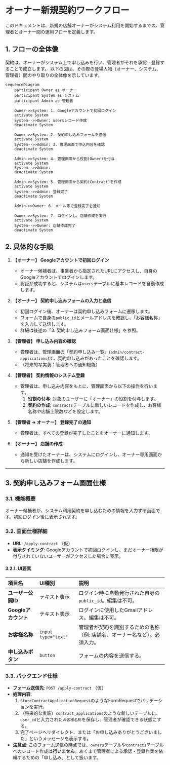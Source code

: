 # オーナー新規契約ワークフロー

このドキュメントは、新規の店舗オーナーがシステム利用を開始するまでの、管理者とオーナー間の運用フローを定義します。

## 1. フローの全体像

契約は、オーナーがシステム上で申し込みを行い、管理者がそれを承認・登録することで成立します。
以下の図は、その際の登場人物（オーナー、システム、管理者）間のやり取りの全体像を示しています。

```mermaid
sequenceDiagram
    participant Owner as オーナー
    participant System as システム
    participant Admin as 管理者

    Owner->>System: 1. Googleアカウントで初回ログイン
    activate System
    System-->>Owner: usersレコード作成
    deactivate System

    Owner->>System: 2. 契約申し込みフォームを送信
    activate System
    System-->>Admin: 3. 管理画面で申込内容を確認
    deactivate System

    Admin->>System: 4. 管理画面から役割(Owner)を付与
    activate System
    System-->>Admin: 
    deactivate System
    
    Admin->>System: 5. 管理画面から契約(Contract)を作成
    activate System
    System-->>Admin: 登録完了
    deactivate System

    Admin->>Owner: 6. メール等で登録完了を通知

    Owner->>System: 7. ログインし、店舗作成を実行
    activate System
    System-->>Owner: 店舗作成完了
    deactivate System
```

## 2. 具体的な手順

1.  **【オーナー】 Googleアカウントで初回ログイン**
    -   オーナー候補者は、事業者から指定されたURLにアクセスし、自身のGoogleアカウントでログインします。
    -   認証が成功すると、システムは`users`テーブルに基本レコードを自動作成します。

2.  **【オーナー】 契約申し込みフォームの入力と送信**
    -   初回ログイン後、オーナーは契約申し込みフォームに遷移します。
    -   フォームで自身の`public_id`とメールアドレスを確認し、「お客様名称」を入力して送信します。
    -   詳細は後述の「3. 契約申し込みフォーム画面仕様」を参照。

3.  **【管理者】 申し込み内容の確認**
    -   管理者は、管理画面の「契約申し込み一覧」(`admin/contract-applications`)で、契約申し込みがあったことを確認します。
    -   （将来的な実装：管理者への通知機能）

4.  **【管理者】 契約情報のシステム登録**
    -   管理者は、申し込み内容をもとに、管理画面から以下の操作を行います。
        1.  **役割の付与**: 対象のユーザーに「オーナー」の役割を付与します。
        2.  **契約の作成**: `contracts`テーブルに新しいレコードを作成し、お客様名称や店舗上限数などを設定します。

5.  **【管理者 → オーナー】 登録完了の通知**
    -   管理者は、すべての登録が完了したことをオーナーに通知します。

6.  **【オーナー】 店舗の作成**
    -   通知を受けたオーナーは、システムにログインし、オーナー専用画面から新しい店舗を作成します。

---

## 3. 契約申し込みフォーム画面仕様

### 3.1. 機能概要
オーナー候補者が、システム利用契約を申し込むための情報を入力する画面です。初回ログイン後に表示されます。

### 3.2. 画面仕様詳細

-   **URL**: `/apply-contract` （仮）
-   **表示タイミング**: Googleアカウントで初回ログインし、まだオーナー権限が付与されていないユーザーがアクセスした場合に表示。

#### 3.2.1. UI要素

| 項目名 | UI種別 | 説明 |
| :--- | :--- | :--- |
| **ユーザー公開ID** | テキスト表示 | ログイン時に自動発行された自身の`public_id`。編集は不可。 |
| **Googleアカウント** | テキスト表示 | ログインに使用したGmailアドレス。編集は不可。 |
| **お客様名称** | `input type="text"` | 管理者が契約を識別するための名称（例: 店舗名、オーナー名など）。必須入力。 |
| **申し込みボタン** | `button` | フォームの内容を送信する。 |

### 3.3. バックエンド仕様

-   **フォーム送信先**: `POST /apply-contract` （仮）
-   **処理内容**:
    1.  `StoreContractApplicationRequest`のようなFormRequestでバリデーションを実行。
    2.  （将来的な実装）`contract_applications`のような新しいテーブルに、`user_id`と入力された`お客様名称`を保存し、管理者が確認できる状態にする。
    3.  完了ページへリダイレクト、または「お申し込みありがとうございました」というメッセージを表示する。
-   **注意点**: このフォーム送信の時点では、`owners`テーブルや`contracts`テーブルへのレコード作成は**行いません**。あくまで管理者による承認・登録作業を依頼するための「申し込み」として扱います。
